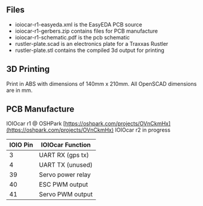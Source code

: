 Files
-----
- ioiocar-r1-easyeda.xml is the EasyEDA PCB source
- ioiocar-r1-gerbers.zip contains files for PCB manufacture
- ioiocar-r1-schematic.pdf is the pcb schematic 
- rustler-plate.scad is an electronics plate for a Traxxas Rustler
- rustler-plate.stl contains the compiled 3d output for printing


3D Printing
-----------
Print in ABS with dimensions of 140mm x 210mm. All OpenSCAD dimensions are in mm.


PCB Manufacture
---------------
IOIOcar r1 @ OSHPark [https://oshpark.com/projects/OVnCkmHx](https://oshpark.com/projects/OVnCkmHx)
IOIOcar r2 in progress


IOIO Pin | IOIOcar Function
---------|-----------------
3        | UART RX (gps tx)
4        | UART TX (unused)
39       | Servo power relay
40       | ESC PWM output
41       | Servo PWM output

